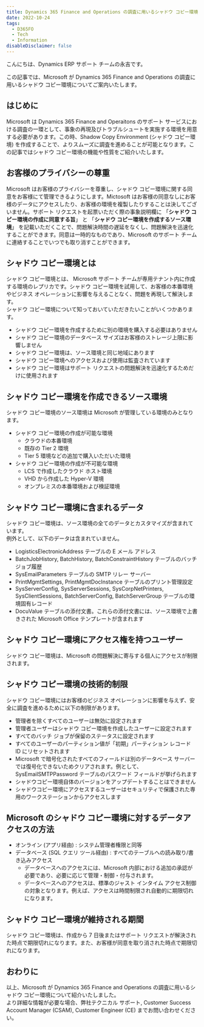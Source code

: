 ```yaml
---
title: Dynamics 365 Finance and Operations の調査に用いるシャドウ コピー環境について
date: 2022-10-24
tags:
  - D365FO
  - Tech
  - Information
disableDisclaimer: false
---
```


こんにちは、Dynamics ERP サポート チームの永吉です。

この記事では、Microsoft が Dynamics 365 Finance and Operations の調査に用いるシャドウ コピー環境についてご案内いたします。
<!-- more -->

## はじめに  
Microsoft は Dynamics 365 Finance and Operaitons のサポート サービスにおける調査の一環として、事象の再現及びトラブルシュートを実施する環境を用意する必要があります。この時、Shadow Copy Environment (シャドウ コピー環境) を作成することで、よりスムーズに調査を進めることが可能となります。この記事ではシャドウ コピー環境の機能や性質をご紹介いたします。

## お客様のプライバシーの尊重
Microsoft はお客様のプライバシーを尊重し、シャドウ コピー環境に関する同意をお客様にて管理できるようにします。Mictosoft はお客様の同意なしにお客様のデータにアクセスしたり、お客様の環境を複製したりすることは決してございません。サポート リクエストを起票いただく際の事象説明欄に 「**シャドウ コピー環境の作成に同意する旨**」 と 「**シャドウ コピー環境を作成するソース環境**」 を記載いただくことで、問題解決時間の遅延をなくし、問題解決を迅速化することができます。同意は一時的なものであり、Microsoft のサポート チームに連絡することでいつでも取り消すことができます。

## シャドウ コピー環境とは
シャドウ コピー環境とは、 Microsoft サポート チームが専用テナント内に作成する環境のレプリカです。シャドウ コピー環境を試用して、お客様の本番環境やビジネス オペレーションに影響を与えることなく、問題を再現して解決します。  
シャドウ コピー環境について知っておいていただきたいことがいくつかあります。  
 * シャドウ コピー環境を作成するために別の環境を購入する必要はありません
 * シャドウ コピー環境のデータベース サイズはお客様のストレージ上限に影響しません
 * シャドウ コピー環境は、ソース環境と同じ地域にあります
 * シャドウ コピー環境へのアクセスおよび使用は監査されています
 * シャドウ コピー環境はサポート リクエストの問題解決を迅速化するためだけに使用されます

## シャドウ コピー環境を作成できるソース環境
シャドウ コピー環境のソース環境は Microsoft が管理している環境のみとなります。
 * シャドウ コピー環境の作成が可能な環境
   * クラウドの本番環境
   * 既存の Tier 2 環境
   *  Tier 5 環境などの追加で購入いただいた環境
 * シャドウ コピー環境の作成が不可能な環境
   * LCS で作成したクラウド ホスト環境
   * VHD から作成した Hyper-V 環境
   * オンプレミスの本番環境および検証環境

## シャドウ コピー環境に含まれるデータ
シャドウ コピー環境は、ソース環境の全てのデータとカスタマイズが含まれています。  
例外として、以下のデータは含まれていません。
 * LogisticsElectronicAddress テーブルの E メール アドレス
 * BatchJobHistory, BatchHistory, BatchConstraintHistory テーブルのバッチ ジョブ履歴
 * SysEmailParameters テーブルの SMTP リレー サーバー
 * PrintMgmtSettings, PrintMgmtDocInstance テーブルのプリント管理設定
 * SysServerConfig, SysServerSessions, SysCorpNetPrinters, SysClientSessions, BatchServerConfig, BatchServerGroup テーブルの環境固有レコード
 * DocuValue テーブルの添付文書。これらの添付文書には、ソース環境で上書きされた Microsoft Office テンプレートが含まれます

## シャドウ コピー環境にアクセス権を持つユーザー
シャドウ コピー環境は、Microsoft の問題解決に寄与する個人にアクセスが制限されます。

## シャドウ コピー環境の技術的制限
シャドウ コピー環境にはお客様のビジネス オペレーションに影響を与えず、安全に調査を進めるために以下の制限があります。
 * 管理者を除くすべてのユーザーは無効に設定されます
 * 管理者ユーザーはシャドウ コピー環境を作成したユーザーに設定されます
 * すべてのバッチ ジョブが保留のステータスに設定されます
 * すべてのユーザーのパーティション値が「初期」パーティション レコード ID にリセットされます
 * Microsoft で暗号化されたすべてのフィールドは別のデータベース サーバーでは復号化できないためクリアされます。例として、SysEmailSMTPPassword テーブルのパスワード フィールドが挙げられます
 * シャドウコピー環境自体のバージョンをアップデートすることはできません
 * シャドウコピー環境にアクセスするユーザーはセキュリティで保護された専用のワークステーションからアクセスします

## Microsoft のシャドウ コピー環境に対するデータアクセスの方法
 * オンライン (アプリ経由) : システム管理者権限と同等
 * データベース (SQL クエリ ツール経由) : すべてのテーブルへの読み取り/書き込みアクセス
   * データベースへのアクセスには、Microsoft 内部における追加の承認が必要であり、必要に応じて管理・制御・付与されます。
   * データベースへのアクセスは、標準のジャスト インタイム アクセス制御の対象となります。例えば、アクセスは時間制限され自動的に期限切れになります。

## シャドウ コピー環境が維持される期間
シャドウ コピー環境は、作成から 7 日後またはサポート リクエストが解決された時点で期限切れになります。また、お客様が同意を取り消された時点で期限切れになります。

## おわりに
以上、Microsoft が Dynamics 365 Finance and Operations の調査に用いるシャドウ コピー環境について紹介いたしました。  
より詳細な情報が必要な場合、弊社テクニカル サポート, Customer Success Account Manager (CSAM), Customer Engineer (CE) までお問い合わせください。
